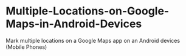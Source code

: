 # Multiple-Locations-on-Google-Maps-in-Android-Devices
Mark multiple locations on a Google Maps app on an Android devices (Mobile Phones)
